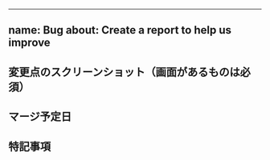 ----
name: Bug 
about: Create a report to help us improve
----


## 変更点のスクリーンショット（画面があるものは必須）

## マージ予定日

## 特記事項
